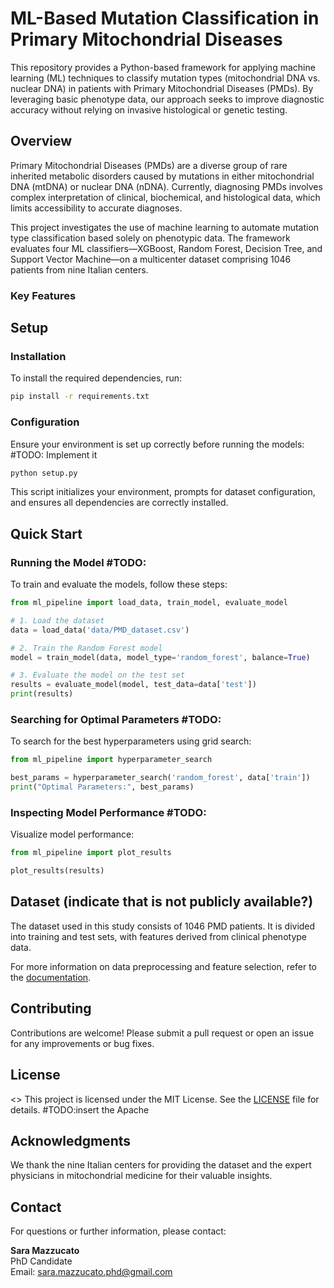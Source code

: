 # ML-Based Mutation Classification in Primary Mitochondrial Diseases

This repository provides a Python-based framework for applying machine learning (ML) techniques to classify mutation types (mitochondrial DNA vs. nuclear DNA) in patients with Primary Mitochondrial Diseases (PMDs). By leveraging basic phenotype data, our approach seeks to improve diagnostic accuracy without relying on invasive histological or genetic testing.

## Overview  

Primary Mitochondrial Diseases (PMDs) are a diverse group of rare inherited metabolic disorders caused by mutations in either mitochondrial DNA (mtDNA) or nuclear DNA (nDNA). Currently, diagnosing PMDs involves complex interpretation of clinical, biochemical, and histological data, which limits accessibility to accurate diagnoses.

This project investigates the use of machine learning to automate mutation type classification based solely on phenotypic data. The framework evaluates four ML classifiers—XGBoost, Random Forest, Decision Tree, and Support Vector Machine—on a multicenter dataset comprising 1046 patients from nine Italian centers.

### Key Features  


## Setup  

### Installation  

To install the required dependencies, run:  

```bash  
pip install -r requirements.txt  
```  

### Configuration  

Ensure your environment is set up correctly before running the models:  #TODO: Implement it

```bash  
python setup.py  
```  

This script initializes your environment, prompts for dataset configuration, and ensures all dependencies are correctly installed.  

## Quick Start  

### Running the Model  #TODO:

To train and evaluate the models, follow these steps:  

```python  
from ml_pipeline import load_data, train_model, evaluate_model  

# 1. Load the dataset  
data = load_data('data/PMD_dataset.csv')  

# 2. Train the Random Forest model  
model = train_model(data, model_type='random_forest', balance=True)  

# 3. Evaluate the model on the test set  
results = evaluate_model(model, test_data=data['test'])  
print(results)  
```  

### Searching for Optimal Parameters  #TODO:

To search for the best hyperparameters using grid search:  

```python  
from ml_pipeline import hyperparameter_search  

best_params = hyperparameter_search('random_forest', data['train'])  
print("Optimal Parameters:", best_params)  
```  

### Inspecting Model Performance  #TODO:

Visualize model performance:  

```python  
from ml_pipeline import plot_results  

plot_results(results)  
```  

## Dataset  (indicate that is not publicly available?)

The dataset used in this study consists of 1046 PMD patients. It is divided into training and test sets, with features derived from clinical phenotype data.  

For more information on data preprocessing and feature selection, refer to the [documentation](#).  

## Contributing  

Contributions are welcome! Please submit a pull request or open an issue for any improvements or bug fixes.  

 ## License 

<> This project is licensed under the MIT License. See the [LICENSE](LICENSE) file for details.  #TODO:insert the Apache

## Acknowledgments  

We thank the nine Italian centers for providing the dataset and the expert physicians in mitochondrial medicine for their valuable insights.  

## Contact  

For questions or further information, please contact:  

**Sara Mazzucato**  
PhD Candidate  
Email: sara.mazzucato.phd@gmail.com
```
